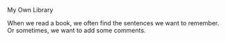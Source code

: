My Own Library

When we read a book, we often find the sentences we want to remember.
Or sometimes, we want to add some comments.
